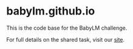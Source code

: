 # babylm.github.io

This is the code base for the BabyLM challenge.

For full details on the shared task, visit our [site](https://babylm.github.io/).